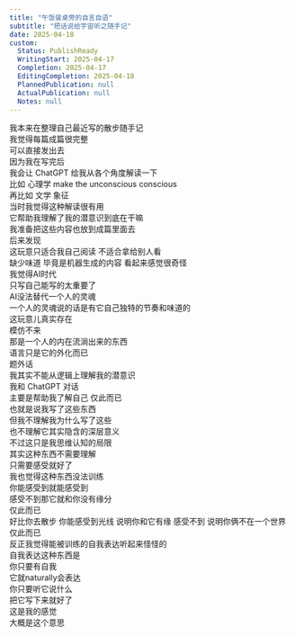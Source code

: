 ```yaml
---  
title: "午饭餐桌旁的自言自语"  
subtitle: "把话说给宇宙听之随手记"  
date: 2025-04-18  
custom:  
  Status: PublishReady  
  WritingStart: 2025-04-17  
  Completion: 2025-04-17  
  EditingCompletion: 2025-04-18  
  PlannedPublication: null  
  ActualPublication: null  
  Notes: null  
---      
```

我本来在整理自己最近写的散步随手记    
我觉得每篇成篇很完整    
可以直接发出去      
因为我在写完后    
我会让 ChatGPT 给我从各个角度解读一下    
比如 心理学 make the unconscious conscious    
再比如 文学 象征    
当时我觉得这种解读很有用    
它帮助我理解了我的潜意识到底在干嘛      
我准备把这些内容也放到成篇里面去    
后来发现    
这玩意只适合我自己阅读 不适合拿给别人看    
缺少味道 毕竟是机器生成的内容 看起来感觉很奇怪      
我觉得AI时代    
只写自己能写的太重要了    
AI没法替代一个人的灵魂    
一个人的灵魂说的话是有它自己独特的节奏和味道的    
这玩意儿真实存在    
模仿不来    
那是一个人的内在流淌出来的东西    
语言只是它的外化而已      
题外话    
我其实不能从逻辑上理解我的潜意识    
我和 ChatGPT 对话    
主要是帮助我了解自己 仅此而已    
也就是说我写了这些东西    
但我不理解我为什么写了这些    
也不理解它其实隐含的深层意义    
不过这只是我思维认知的局限    
其实这种东西不需要理解    
只需要感受就好了      
我也觉得这种东西没法训练    
你能感受到就能感受到    
感受不到那它就和你没有缘分    
仅此而已    
好比你去散步 你能感受到光线 说明你和它有缘 感受不到 说明你俩不在一个世界 仅此而已      
反正我觉得能被训练的自我表达听起来怪怪的    
自我表达这种东西是    
你只要有自我    
它就naturally会表达    
你只要听它说什么    
把它写下来就好了    
这是我的感觉    
大概是这个意思      
  